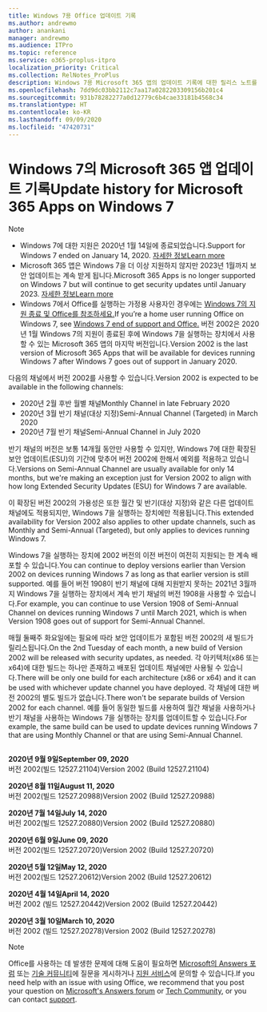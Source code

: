 ```yaml
---
title: Windows 7용 Office 업데이트 기록
ms.author: andrewmo
author: anankani
manager: andrewmo
ms.audience: ITPro
ms.topic: reference
ms.service: o365-proplus-itpro
localization_priority: Critical
ms.collection: RelNotes_ProPlus
description: Windows 7용 Microsoft 365 앱의 업데이트 기록에 대한 릴리스 노트를 고객에게 제공합니다.
ms.openlocfilehash: 7dd9dc03bb2112c7aa17a0282203309156b201c4
ms.sourcegitcommit: 931b78282277a0d12779c6b4cae33181b4568c34
ms.translationtype: HT
ms.contentlocale: ko-KR
ms.lasthandoff: 09/09/2020
ms.locfileid: "47420731"
---
```

# <a name="update-history-for-microsoft-365-apps-on-windows-7"></a><span data-ttu-id="22e5a-103">Windows 7의 Microsoft 365 앱 업데이트 기록</span><span class="sxs-lookup"><span data-stu-id="22e5a-103">Update history for Microsoft 365 Apps on Windows 7</span></span> 

 > [!NOTE]
>
>- <span data-ttu-id="22e5a-104">Windows 7에 대한 지원은 2020년 1월 14일에 종료되었습니다.</span><span class="sxs-lookup"><span data-stu-id="22e5a-104">Support for Windows 7 ended on January 14, 2020.</span></span> [<span data-ttu-id="22e5a-105">자세한 정보</span><span class="sxs-lookup"><span data-stu-id="22e5a-105">Learn more</span></span>](https://www.microsoft.com/microsoft-365/windows/end-of-windows-7-support?rtc=1)
>- <span data-ttu-id="22e5a-106">Microsoft 365 앱은 Windows 7을 더 이상 지원하지 않지만 2023년 1월까지 보안 업데이트는 계속 받게 됩니다.</span><span class="sxs-lookup"><span data-stu-id="22e5a-106">Microsoft 365 Apps is no longer supported on Windows 7 but will continue to get security updates until January 2023.</span></span> [<span data-ttu-id="22e5a-107">자세한 정보</span><span class="sxs-lookup"><span data-stu-id="22e5a-107">Learn more</span></span>](https://docs.microsoft.com/DeployOffice/windows-7-support)
>- <span data-ttu-id="22e5a-108">Windows 7에서 Office를 실행하는 가정용 사용자인 경우에는 [Windows 7의 지원 종료 및 Office를 참조하세요.](https://support.office.com/en-us/article/windows-7-end-of-support-and-office-78f20fab-b57b-44d7-8368-06a8493f3cb9?ui=en-US&rs=en-US&ad=US)</span><span class="sxs-lookup"><span data-stu-id="22e5a-108">If you’re a home user running Office on Windows 7, see [Windows 7 end of support and Office.](https://support.office.com/en-us/article/windows-7-end-of-support-and-office-78f20fab-b57b-44d7-8368-06a8493f3cb9?ui=en-US&rs=en-US&ad=US)</span></span>
<span data-ttu-id="22e5a-109">버전 2002은 2020년 1월 Windows 7의 지원이 종료된 후에 Windows 7을 실행하는 장치에서 사용할 수 있는 Microsoft 365 앱의 마지막 버전입니다.</span><span class="sxs-lookup"><span data-stu-id="22e5a-109">Version 2002 is the last version of Microsoft 365 Apps that will be available for devices running Windows 7 after Windows 7 goes out of support in January 2020.</span></span>  

<span data-ttu-id="22e5a-110">다음의 채널에서 버전 2002를 사용할 수 있습니다.</span><span class="sxs-lookup"><span data-stu-id="22e5a-110">Version 2002 is expected to be available in the following channels:</span></span>
- <span data-ttu-id="22e5a-111">2020년 2월 후반 월별 채널</span><span class="sxs-lookup"><span data-stu-id="22e5a-111">Monthly Channel in late February 2020</span></span>
- <span data-ttu-id="22e5a-112">2020년 3월 반기 채널(대상 지정)</span><span class="sxs-lookup"><span data-stu-id="22e5a-112">Semi-Annual Channel (Targeted) in March 2020</span></span>
- <span data-ttu-id="22e5a-113">2020년 7월 반기 채널</span><span class="sxs-lookup"><span data-stu-id="22e5a-113">Semi-Annual Channel in July 2020</span></span>

<span data-ttu-id="22e5a-114">반기 채널의 버전은 보통 14개월 동안만 사용할 수 있지만, Windows 7에 대한 확장된 보안 업데이트(ESU)의 기간에 맞추어 버전 2002에 한해서 예외를 적용하고 있습니다.</span><span class="sxs-lookup"><span data-stu-id="22e5a-114">Versions on Semi-Annual Channel are usually available for only 14 months, but we're making an exception just for Version 2002 to align with how long Extended Security Updates (ESU) for Windows 7 are available.</span></span>

<span data-ttu-id="22e5a-115">이 확장된 버전 2002의 가용성은 또한 월간 및 반기(대상 지정)와 같은 다른 업데이트 채널에도 적용되지만, Windows 7을 실행하는 장치에만 적용됩니다.</span><span class="sxs-lookup"><span data-stu-id="22e5a-115">This extended availability for Version 2002 also applies to other update channels, such as Monthly and Semi-Annual (Targeted), but only applies to devices running Windows 7.</span></span>

<span data-ttu-id="22e5a-116">Windows 7을 실행하는 장치에 2002 버전의 이전 버전이 여전히 지원되는 한 계속 배포할 수 있습니다.</span><span class="sxs-lookup"><span data-stu-id="22e5a-116">You can continue to deploy versions earlier than Version 2002 on devices running Windows 7 as long as that earlier version is still supported.</span></span> <span data-ttu-id="22e5a-117">예를 들어 버전 1908이 반기 채널에 대해 지원받지 못하는 2021년 3월까지 Windows 7을 실행하는 장치에서 계속 반기 채널의 버전 1908을 사용할 수 있습니다.</span><span class="sxs-lookup"><span data-stu-id="22e5a-117">For example, you can continue to use Version 1908 of Semi-Annual Channel on devices running Windows 7 until March 2021, which is when Version 1908 goes out of support for Semi-Annual Channel.</span></span>

<span data-ttu-id="22e5a-118">매월 둘째주 화요일에는 필요에 따라 보안 업데이트가 포함된 버전 2002의 새 빌드가 릴리스됩니다.</span><span class="sxs-lookup"><span data-stu-id="22e5a-118">On the 2nd Tuesday of each month, a new build of Version 2002 will be released with security updates, as needed.</span></span> <span data-ttu-id="22e5a-119">각 아키텍처(x86 또는 x64)에 대한 빌드는 하나만 존재하고 배포된 업데이트 채널에만 사용될 수 있습니다.</span><span class="sxs-lookup"><span data-stu-id="22e5a-119">There will be only one build for each architecture (x86 or x64) and it can be used with whichever update channel you have deployed.</span></span> <span data-ttu-id="22e5a-120">각 채널에 대한 버전 2002의 별도 빌드가 없습니다.</span><span class="sxs-lookup"><span data-stu-id="22e5a-120">There won't be separate builds of Version 2002 for each channel.</span></span> <span data-ttu-id="22e5a-121">예를 들어 동일한 빌드를 사용하여 월간 채널을 사용하거나 반기 채널을 사용하는 Windows 7을 실행하는 장치를 업데이트할 수 있습니다.</span><span class="sxs-lookup"><span data-stu-id="22e5a-121">For example, the same build can be used to update devices running Windows 7 that are using Monthly Channel or that are using Semi-Annual Channel.</span></span>

##

[//]: # (제거하지 마세요)

<span data-ttu-id="22e5a-123">**2020년 9월 9일**</span><span class="sxs-lookup"><span data-stu-id="22e5a-123">**September 09, 2020**</span></span><br/>
<span data-ttu-id="22e5a-124">버전 2002(빌드 12527.21104)</span><span class="sxs-lookup"><span data-stu-id="22e5a-124">Version 2002 (Build 12527.21104)</span></span><br/>

<span data-ttu-id="22e5a-125">**2020년 8월 11일**</span><span class="sxs-lookup"><span data-stu-id="22e5a-125">**August 11, 2020**</span></span><br/>
<span data-ttu-id="22e5a-126">버전 2002(빌드 12527.20988)</span><span class="sxs-lookup"><span data-stu-id="22e5a-126">Version 2002 (Build 12527.20988)</span></span><br/>

<span data-ttu-id="22e5a-127">**2020년 7월 14일**</span><span class="sxs-lookup"><span data-stu-id="22e5a-127">**July 14, 2020**</span></span><br/>
<span data-ttu-id="22e5a-128">버전 2002(빌드 12527.20880)</span><span class="sxs-lookup"><span data-stu-id="22e5a-128">Version 2002 (Build 12527.20880)</span></span><br/>

<span data-ttu-id="22e5a-129">**2020년 6월 9일**</span><span class="sxs-lookup"><span data-stu-id="22e5a-129">**June 09, 2020**</span></span><br/>
<span data-ttu-id="22e5a-130">버전 2002(빌드 12527.20720)</span><span class="sxs-lookup"><span data-stu-id="22e5a-130">Version 2002 (Build 12527.20720)</span></span><br/>

<span data-ttu-id="22e5a-131">**2020년 5월 12일**</span><span class="sxs-lookup"><span data-stu-id="22e5a-131">**May 12, 2020**</span></span><br/>
<span data-ttu-id="22e5a-132">버전 2002(빌드 12527.20612)</span><span class="sxs-lookup"><span data-stu-id="22e5a-132">Version 2002 (Build 12527.20612)</span></span><br/>

<span data-ttu-id="22e5a-133">**2020년 4월 14일**</span><span class="sxs-lookup"><span data-stu-id="22e5a-133">**April 14, 2020**</span></span><br/>
<span data-ttu-id="22e5a-134">버전 2002 (빌드 12527.20442)</span><span class="sxs-lookup"><span data-stu-id="22e5a-134">Version 2002 (Build 12527.20442)</span></span><br/>

<span data-ttu-id="22e5a-135">**2020년 3월 10일**</span><span class="sxs-lookup"><span data-stu-id="22e5a-135">**March 10, 2020**</span></span><br/>
<span data-ttu-id="22e5a-136">버전 2002 (빌드 12527.20278)</span><span class="sxs-lookup"><span data-stu-id="22e5a-136">Version 2002 (Build 12527.20278)</span></span><br/>




> [!NOTE]
> <span data-ttu-id="22e5a-137">Office를 사용하는 데 발생한 문제에 대해 도움이 필요하면 [Microsoft의 Answers 포럼](https://answers.microsoft.com/) 또는 [기술 커뮤니티](https://techcommunity.microsoft.com/)에 질문을 게시하거나 [지원 서비스](https://support.microsoft.com/contactus)에 문의할 수 있습니다.</span><span class="sxs-lookup"><span data-stu-id="22e5a-137">If you need help with an issue with using Office, we recommend that you post your question on [Microsoft's Answers forum](https://answers.microsoft.com/) or [Tech Community](https://techcommunity.microsoft.com/), or you can contact [support](https://support.microsoft.com/contactus).</span></span>
